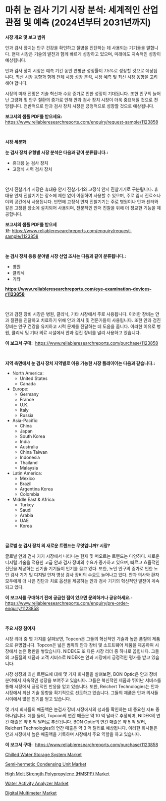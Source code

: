 <p><h1>마취 눈 검사 기기 시장 분석: 세계적인 산업 관점 및 예측 (2024년부터 2031년까지)</h1></p><p><strong>시장 개요 및 보고 범위</strong></p>
<p><p>안과 검사 장치는 안구 건강을 확인하고 질병을 진단하는 데 사용되는 기기들을 말합니다. 현재 시장은 기술의 발전과 함께 빠르게 성장하고 있으며, 미래에도 지속적인 성장이 예상됩니다. </p><p>안과 검사 장치 시장은 예측 기간 동안 연평균 성장률이 7.5%로 성장할 것으로 예상됩니다. 최신 시장 동향과 함께 전체 시장 성장 분석, 시장 예측 및 최신 시장 동향을 고려해야 합니다.</p><p>시장의 미래 전망은 기술 혁신과 수요 증가로 인한 성장이 기대됩니다. 또한 인구의 늘어난 고령화 및 안구 질환의 증가로 인해 안과 검사 장치 시장이 더욱 중요해질 것으로 전망됩니다. 전반적으로 안과 검사 장치 시장은 긍정적으로 성장할 것으로 예상됩니다.</p></p>
<p><strong>보고서의 샘플 PDF를 받으세요:</strong> <a href="https://www.reliableresearchreports.com/enquiry/request-sample/1123858">https://www.reliableresearchreports.com/enquiry/request-sample/1123858</a></p>
<p>&nbsp;</p>
<p><strong>시장 세분화</strong></p>
<p><strong>눈 검사 장치 유형별 시장 분석은 다음과 같이 분류됩니다.:</strong></p>
<p><ul><li>휴대용 눈 검사 장치</li><li>고정식 시력 검사 장치</li></ul></p>
<p>&nbsp;</p>
<p><p>안저 진찰기기 시장은 휴대용 안저 진찰기기와 고정식 안저 진찰기기로 구분됩니다. 휴대용 안저 진찰기기는 장소에 제한 없이 이동하여 사용할 수 있으며, 주로 임시 진료소나 야외 공간에서 사용됩니다. 반면에 고정식 안저 진찰기기는 주로 병원이나 안과 센터와 같은 고정된 장소에 설치되어 사용되며, 전문적인 안저 진찰을 위해 더 정교한 기능을 제공합니다.</p></p>
<p><strong>보고서의 샘플 PDF를 받으세요:</strong>&nbsp;<a href="https://www.reliableresearchreports.com/enquiry/request-sample/1123858">https://www.reliableresearchreports.com/enquiry/request-sample/1123858</a></p>
<p>&nbsp;</p>
<p><strong> 눈 검사 장치 응용 분야별 시장 산업 조사는 다음과 같이 분류됩니다.:</strong></p>
<p><ul><li>병원</li><li>클리닉</li><li>기타</li></ul></p>
<p><strong><a href="https://www.reliableresearchreports.com/eye-examination-devices-r1123858">https://www.reliableresearchreports.com/eye-examination-devices-r1123858</a></strong></p>
<p>&nbsp;</p>
<p><p>안과 검진 장비 시장은 병원, 클리닉, 기타 시장에서 주로 사용됩니다. 이러한 장비는 안과 질환을 진달하고 치료하기 위해 안과 의사 및 전문가들이 사용됩니다. 또한 안과 검진 장비는 안구 건강을 유지하고 시력 문제를 진달하는 데 도움을 줍니다. 이러한 이유로 병원, 클리닉 및 기타 의료 시설에서 안과 검진 장비를 널리 사용하고 있습니다.</p></p>
<p><strong>이 보고서 구매:</strong>&nbsp; <a href="https://www.reliableresearchreports.com/purchase/1123858">https://www.reliableresearchreports.com/purchase/1123858</a></p>
<p>&nbsp;</p>
<p><strong>지역 측면에서 눈 검사 장치 지역별로 이용 가능한 시장 플레이어는 다음과 같습니다.:</strong></p>
<p><ul>
    <li>
        North America:
        <ul>
            <li>United States</li>
            <li>Canada</li>
        </ul>
    </li>
    <li>
        Europe:
        <ul>
            <li>Germany</li>
            <li>France</li>
            <li>U.K.</li>
            <li>Italy</li>
            <li>Russia</li>
        </ul>
    </li>
    <li>
        Asia-Pacific:
        <ul>
            <li>China</li>
            <li>Japan</li>
            <li>South Korea</li>
            <li>India</li>
            <li>Australia</li>
            <li>China Taiwan</li>
            <li>Indonesia</li>
            <li>Thailand</li>
            <li>Malaysia</li>
        </ul>
    </li>
    <li>
        Latin America:
        <ul>
            <li>Mexico</li>
            <li>Brazil</li>
            <li>Argentina Korea</li>
            <li>Colombia</li>
        </ul>
    </li>
    <li>
        Middle East & Africa:
        <ul>
            <li>Turkey</li>
            <li>Saudi</li>
            <li>Arabia</li>
            <li>UAE</li>
            <li>Korea</li>
        </ul>
    </li>
    </ul></p>
<p>&nbsp;</p>
<p><strong>글로벌 눈 검사 장치 의 새로운 트렌드는 무엇입니까? 시장?</strong></p>
<p><p>글로벌 안과 검사 기기 시장에서 나타나는 현재 및 떠오르는 트렌드는 다양하다. 새로운 디지털 기술을 적용한 고급 안과 검사 장비의 수요가 증가하고 있으며, 빠르고 효율적인 진단을 제공하는 신기술 기기들이 인기를 끌고 있다. 또한, 노인 인구의 증가로 인한 노안 검사 기기 및 디지털 안저 영상 검사 장비의 수요도 늘어나고 있다. 안과 의사와 환자 모두에게 더 나은 진단과 치료 옵션을 제공하는 안과 검사 기기의 혁신적인 발전이 계속되고 있다.</p></p>
<p><strong>이 보고서를 구매하기 전에 궁금한 점이 있으면 문의하거나 공유하세요.</strong>- <a href="https://www.reliableresearchreports.com/enquiry/pre-order-enquiry/1123858">https://www.reliableresearchreports.com/enquiry/pre-order-enquiry/1123858</a></p>
<p>&nbsp;</p>
<p><strong>주요 시장 참여자</strong></p>
<p><p>시장 리더 중 몇 가지를 살펴보면, Topcon은 그들의 혁신적인 기술과 높은 품질의 제품으로 유명합니다. Topcon은 넓은 범위의 안과 장비 및 소프트웨어 제품을 제공하여 시장에서 높은 평판을 쌓았습니다. NIDEK도 또 다른 시장 리더 중 하나로 꼽힙니다. 그들의 고품질의 제품과 고객 서비스로 NIDEK는 안과 시장에서 긍정적인 평가를 받고 있습니다.</p><p>시장 성장과 최신 트렌드에 대해 몇 가지 회사들을 살펴보면, BON Optic은 안과 장비 분야에서 지속적인 성장을 보여주고 있습니다. 그들은 혁신적인 제품과 뛰어난 서비스를 통해 시장에서 긍정적인 반응을 얻고 있습니다. 또한, Reichert Technologies는 안과 시장에서 최신 기술 동향을 획기적으로 선도하고 있습니다. 그들의 제품은 안과 의사들 사이에서 많은 인기를 얻고 있습니다.</p><p>몇 가지 회사들의 매출액은 눈검사 장비 시장에서의 성과를 확인하는 데 중요한 지표 중 하나입니다. 예를 들어, Topcon의 연간 매출은 약 10 억 달러로 추정되며, NIDEK의 연간 매출은 약 8 억 달러로 추산됩니다. BON Optic의 연간 매출은 약 5 억 달러, Reichert Technologies의 연간 매출은 약 3 억 달러로 예상됩니다. 이러한 회사들은 안과 시장에서 높은 매출액을 기록하며 시장에서 주요 역할을 하고 있습니다.</p></p>
<p><strong>이 보고서 구매:</strong>&nbsp;&nbsp;<a href="https://www.reliableresearchreports.com/purchase/1123858">https://www.reliableresearchreports.com/purchase/1123858</a></p>
<p><p><a href="https://github.com/Sinjinluong3e0awx2m195k76/Market-Research-Report-List-2/blob/main/chilled-water-storage-system-market.md">Chilled Water Storage System Market</a></p><p><a href="https://www.linkedin.com/pulse/semi-hermetic-condensing-unit-market-size-examines-its-pfhpc?trackingId=Hz9%2BHu%2Fr6B2CI59XBtXLVQ%3D%3D">Semi-hermetic Condensing Unit Market</a></p><p><a href="https://natural-crush-b99.notion.site/High-Melt-Strength-Polypropylene-HMSPP-Market-Competitive-Analysis-Market-Trends-and-Forecast-to-9fb4239f9647441bb771db62e8f10177">High Melt Strength Polypropylene (HMSPP) Market</a></p><p><a href="https://www.linkedin.com/pulse/water-activity-analyzer-market-research-report-provides-thorough-67ntc?trackingId=KNvnggJOMWs%2FSUIDXGZ4lw%3D%3D">Water Activity Analyzer Market</a></p><p><a href="https://view.publitas.com/reportprime-1/digital-multimeter-market-research-report-its-history-and-forecast-2024-to-2031/">Digital Multimeter Market</a></p></p>
